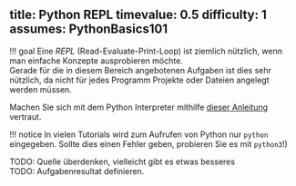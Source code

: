 title: Python REPL
timevalue: 0.5
difficulty: 1
assumes: PythonBasics101
---
!!! goal
    Eine *REPL* (Read-Evaluate-Print-Loop) ist ziemlich nützlich, wenn man einfache Konzepte
    ausprobieren möchte.  
    Gerade für die in diesem Bereich angebotenen Aufgaben ist dies sehr nützlich, da nicht für 
    jedes Programm Projekte oder Dateien angelegt werden müssen.



Machen Sie sich mit dem Python Interpreter mithilfe [dieser
Anleitung](https://python.land/introduction-to-python/the-repl) vertraut. 

!!! notice
  In vielen Tutorials wird zum Aufrufen von Python nur `python` eingegeben. Sollte dies einen 
  Fehler geben, probieren Sie es mit `python3`!)

TODO: Quelle überdenken, vielleicht gibt es etwas besseres  
TODO: Aufgabenresultat definieren.